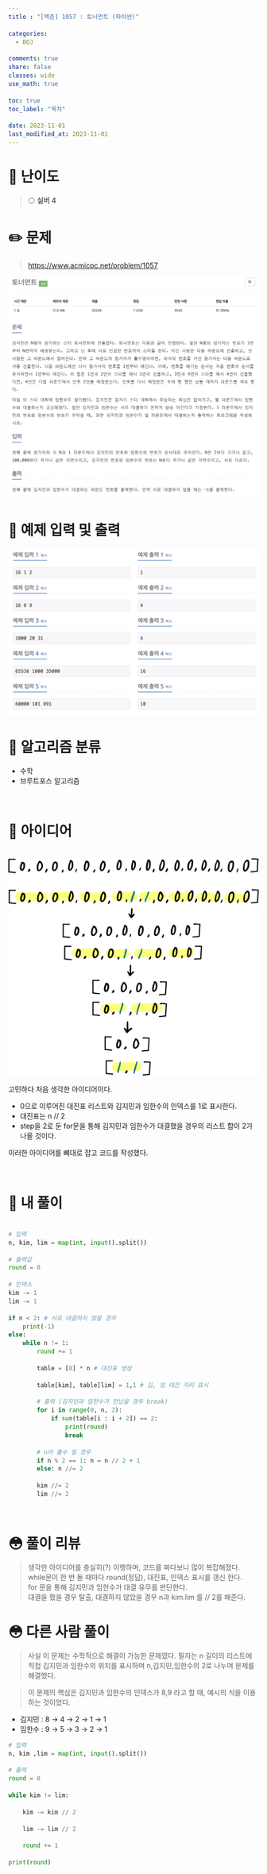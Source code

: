 ```yaml
---
title : "[백준] 1057 : 토너먼트 (파이썬)"

categories:
  - BOJ

comments: true
share: false
classes: wide
use_math: true

toc: true
toc_label: "목차"

date: 2023-11-01
last_modified_at: 2023-11-01
---
```


# 🔎 난이도
> ⚪️ **실버 4**  


# ✏️ 문제
> <https://www.acmicpc.net/problem/1057>  

<img src = "/assets/images/Coding_test/Boj/BOJ_1057_1.png" />
<br>

# 🤖 예제 입력 및 출력

<img src = "/assets/images/Coding_test/Boj/BOJ_1057_2.png" />

<br>

# 📑 알고리즘 분류

* 수학
* 브루트포스 알고리즘  

<br>

# 🧐 아이디어
<br>

<img src = "/assets/images/Coding_test/boj/BOJ_1057_3.png" width=700 />

<br>

고민하다 처음 생각한 아이디어이다.

* 0으로 이루어진 대진표 리스트와 김지민과 임한수의 인덱스를 1로 표시한다.
* 대진표는 n // 2
* step을 2로 둔 for문을 통해 김지민과 임한수가 대결했을 경우의 리스트 합이 2가 나올 것이다.

이러한 아이디어를 뼈대로 잡고 코드를 작성했다.

<br>

# 📝 내 풀이
``` python

# 입력
n, kim, lim = map(int, input().split())

# 출력값
round = 0

# 인덱스
kim -= 1
lim -= 1

if n < 2: # 서로 대결하지 않을 경우
    print(-1)
else:
    while n != 1:
        round += 1

        table = [0] * n # 대진표 생성

        table[kim], table[lim] = 1,1 # 김, 임 대진 자리 표시

        # 출력 (김지민과 임한수가 만났을 경우 break)
        for i in range(0, n, 2):
            if sum(table[i : i + 2]) == 2:
                print(round)
                break
    
        # n이 홀수 일 경우
        if n % 2 == 1: n = n // 2 + 1
        else: n //= 2

        kim //= 2
        lim //= 2
```
<br>

# 😳 풀이 리뷰

> 생각한 아이디어를 충실히(?) 이행하며, 코드를 짜다보니 많이 복잡해졌다.  
while문이 한 번 돌 때마다 round(정답), 대진표, 인덱스 표시를 갱신 한다. <br>
for 문을 통해 김지민과 임한수가 대결 유무를 판단한다.  
대결을 했을 경우 탈출, 대결하지 않았을 경우 n과 kim.lim 를 // 2를 해준다.


# 😳 다른 사람 풀이

> 사실 이 문제는 수학적으로 해결이 가능한 문제였다. 필자는 n 길이의 리스트에 직접 김지민과 임한수의 위치를 표시하며 n,김지민,임한수의 2로 나누며 문제를 해결했다.

> 이 문제의 핵심은 김지민과 임한수의 인덱스가 8,9 라고 할 때, 예시의 식을 이용하는 것이었다.

* 김지민 : 8 $\rightarrow$ 4 $\rightarrow$ 2 $\rightarrow$ 1 $\rightarrow$ 1
* 임한수 : 9 $\rightarrow$ 5 $\rightarrow$ 3 $\rightarrow$ 2 $\rightarrow$ 1

~~~python
# 입력
n, kim ,lim = map(int, input().split())

# 출력
round = 0

while kim != lim:
  
    kim -= kim // 2
  
    lim -= lim // 2
  
    round += 1

print(round)
~~~
